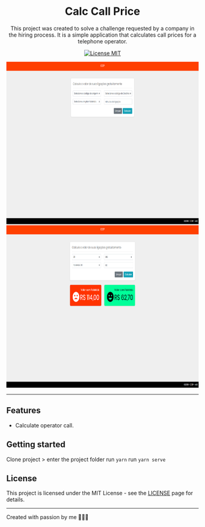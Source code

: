 <h1 align="center">
<br>
Calc Call Price
</h1>

<p align="center">
This project was created to solve a challenge requested by a company in the hiring process. It is a simple application that calculates call prices for a telephone operator.</p>

<p align="center">
  <a href="https://opensource.org/licenses/MIT">
    <img src="https://img.shields.io/badge/License-MIT-blue.svg" alt="License MIT">
  </a>
</p>

<div>
  <img src="repo/imgs/image1.png" alt="demo" height="425">
  <img src="repo/imgs/image2.png" alt="demo" height="425">
</div>

<hr />

## Features

- Calculate operator call.

## Getting started

Clone project > enter the project folder
run `yarn`
run `yarn serve`

## License

This project is licensed under the MIT License - see the [LICENSE](https://opensource.org/licenses/MIT) page for details.

---

Created with passion by me 👨🏻‍💻
